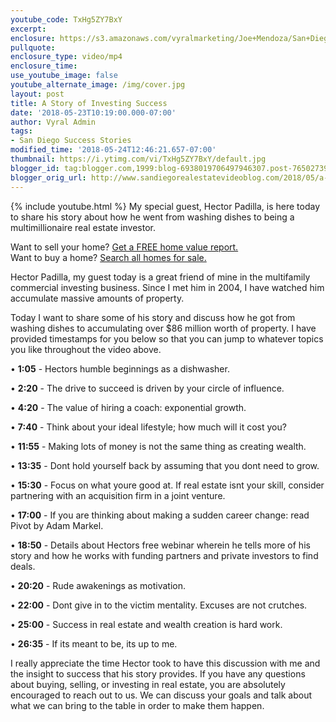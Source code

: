 ```yaml
---
youtube_code: TxHg5ZY7BxY
excerpt:
enclosure: https://s3.amazonaws.com/vyralmarketing/Joe+Mendoza/San+Diego+Real+Estate-+A+Story+of+Investing+Success.mp4
pullquote:
enclosure_type: video/mp4
enclosure_time:
use_youtube_image: false
youtube_alternate_image: /img/cover.jpg
layout: post
title: A Story of Investing Success
date: '2018-05-23T10:19:00.000-07:00'
author: Vyral Admin
tags:
- San Diego Success Stories
modified_time: '2018-05-24T12:46:21.657-07:00'
thumbnail: https://i.ytimg.com/vi/TxHg5ZY7BxY/default.jpg
blogger_id: tag:blogger.com,1999:blog-6938019706497946307.post-7650273972970198494
blogger_orig_url: http://www.sandiegorealestatevideoblog.com/2018/05/a-story-of-investing-success.html
---
```

{% include youtube.html %}
My special guest, Hector Padilla, is here today to share his story about how he went from washing dishes to being a multimillionaire real estate investor.

<div class="post-cta">
Want to sell your home? <a href="http://joemendoza.com/" target="_blank">Get a FREE home value report.</a><br>
Want to buy a home? <a href="https://www.homesnap.com/Joe-Mendoza" target="_blank">Search all homes for sale.</a>
</div>

Hector Padilla, my guest today is a great friend of mine in the multifamily commercial investing business. Since I met him in 2004, I have watched him accumulate massive amounts of property.

Today I want to share some of his story and discuss how he got from washing dishes to accumulating over $86 million worth of property. I have provided timestamps for you below so that you can jump to whatever topics you like throughout the video above.

• **1:05** - Hectors humble beginnings as a dishwasher.

• **2:20** - The drive to succeed is driven by your circle of influence.

• **4:20** - The value of hiring a coach: exponential growth.

• **7:40** - Think about your ideal lifestyle; how much will it cost you?

• **11:55** - Making lots of money is not the same thing as creating wealth.

• **13:35** - Dont hold yourself back by assuming that you dont need to grow.

• **15:30** - Focus on what youre good at. If real estate isnt your skill, consider partnering with an acquisition firm in a joint venture.

• **17:00** - If you are thinking about making a sudden career change: read Pivot by Adam Markel.

• **18:50** - Details about Hectors free webinar wherein he tells more of his story and how he works with funding partners and private investors to find deals.

• **20:20** - Rude awakenings as motivation.

• **22:00** - Dont give in to the victim mentality. Excuses are not crutches.

• **25:00** - Success in real estate and wealth creation is hard work.

• **26:35** -  If its meant to be, its up to me.


I really appreciate the time Hector took to have this discussion with me and the insight to success that his story provides. If you have any questions about buying, selling, or investing in real estate, you are absolutely encouraged to reach out to us. We can discuss your goals and talk about what we can bring to the table in order to make them happen.
